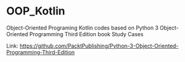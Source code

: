 # OOP_Kotlin
Object-Oriented Programing Kotlin codes based on Python 3 Object-Oriented Programming Third Edition book Study Cases

Link: https://github.com/PacktPublishing/Python-3-Object-Oriented-Programming-Third-Edition
